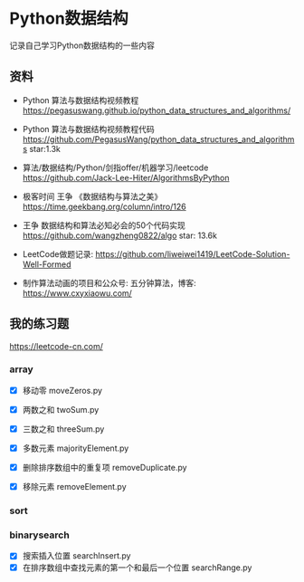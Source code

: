 # Python数据结构

记录自己学习Python数据结构的一些内容

## 资料
- Python 算法与数据结构视频教程 https://pegasuswang.github.io/python_data_structures_and_algorithms/
- Python 算法与数据结构视频教程代码 https://github.com/PegasusWang/python_data_structures_and_algorithms star:1.3k


- 算法/数据结构/Python/剑指offer/机器学习/leetcode https://github.com/Jack-Lee-Hiter/AlgorithmsByPython

- 极客时间 王争 《数据结构与算法之美》 https://time.geekbang.org/column/intro/126
- 王争 数据结构和算法必知必会的50个代码实现 https://github.com/wangzheng0822/algo  star: 13.6k

- LeetCode做题记录: https://github.com/liweiwei1419/LeetCode-Solution-Well-Formed

- 制作算法动画的项目和公众号: 五分钟算法，博客: https://www.cxyxiaowu.com/

## 我的练习题
https://leetcode-cn.com/

### array
- [x] 移动零 moveZeros.py
- [x] 两数之和 twoSum.py
- [x] 三数之和 threeSum.py
- [x] 多数元素 majorityElement.py
- [x] 删除排序数组中的重复项 removeDuplicate.py
- [x] 移除元素 removeElement.py


### sort

### binarysearch 
- [x] 搜索插入位置 searchInsert.py
- [x]  在排序数组中查找元素的第一个和最后一个位置 searchRange.py